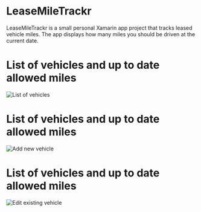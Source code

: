 # LeaseMileTrackr
LeaseMileTrackr is a small personal Xamarin app project that tracks leased vehicle miles. The app displays how many miles you should be driven at the current date. 

# List of vehicles and up to date allowed miles
![List of vehicles](https://i.ibb.co/94nksH4/Lease-Trackr-List-Vehicle.png)

# List of vehicles and up to date allowed miles
![Add new vehicle](https://i.ibb.co/bryZJvK/Lease-Trackr-Add-Vehicle.png)

# List of vehicles and up to date allowed miles
![Edit existing vehicle](https://i.ibb.co/nPYzrqt/Lease-Trackr-Edit-Vehicle.png)
